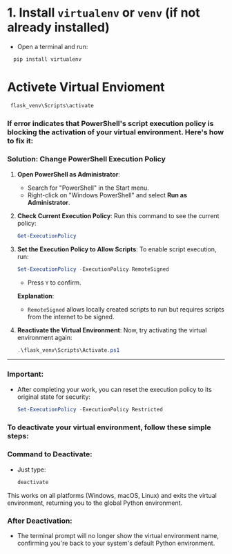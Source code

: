 # 1. **Install `virtualenv` or `venv` (if not already installed)**
- Open a terminal and run:
```bash
  pip install virtualenv
```

# Activete Virtual Envioment 

```bash
 flask_venv\Scripts\activate
  ```


### If error indicates that PowerShell's script execution policy is blocking the activation of your virtual environment. Here's how to fix it:

### Solution: Change PowerShell Execution Policy

1. **Open PowerShell as Administrator**:
   - Search for "PowerShell" in the Start menu.
   - Right-click on "Windows PowerShell" and select **Run as Administrator**.

2. **Check Current Execution Policy**:
   Run this command to see the current policy:
   ```powershell
   Get-ExecutionPolicy
   ```

3. **Set the Execution Policy to Allow Scripts**:
   To enable script execution, run:
   ```powershell
   Set-ExecutionPolicy -ExecutionPolicy RemoteSigned
   ```
   - Press `Y` to confirm.

   **Explanation**:
   - `RemoteSigned` allows locally created scripts to run but requires scripts from the internet to be signed.

4. **Reactivate the Virtual Environment**:
   Now, try activating the virtual environment again:
   ```powershell
   .\flask_venv\Scripts\Activate.ps1
   ```

---

### Important:
- After completing your work, you can reset the execution policy to its original state for security:
  ```powershell
  Set-ExecutionPolicy -ExecutionPolicy Restricted
  ```

### To deactivate your virtual environment, follow these simple steps:

### Command to Deactivate:
- Just type:
  ```bash
  deactivate
  ```

This works on all platforms (Windows, macOS, Linux) and exits the virtual environment, returning you to the global Python environment.

### After Deactivation:
- The terminal prompt will no longer show the virtual environment name, confirming you're back to your system's default Python environment.